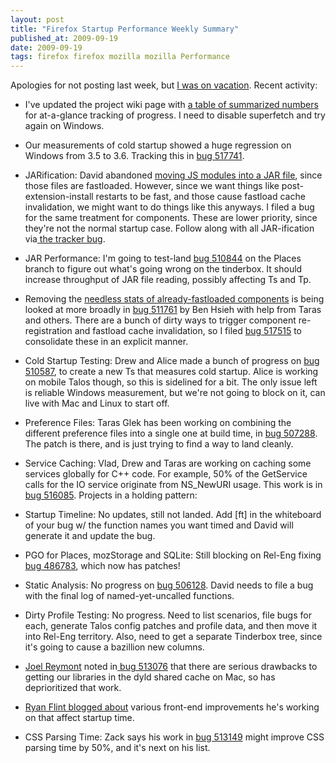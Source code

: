 ```yaml
---
layout: post
title: "Firefox Startup Performance Weekly Summary"
published_at: 2009-09-19
date: 2009-09-19
tags: firefox firefox mozilla mozilla Performance
---
```


Apologies for not posting last week, but [I was on vacation](http://dietrich.tumblr.com/post/189638511/atp-was-so-much-damn-fun). Recent activity:

*   I've updated the project wiki page with [a table of summarized numbers](https://wiki.mozilla.org/Firefox/Projects/Startup_Time_Improvements#Overview) for at-a-glance tracking of progress. I need to disable superfetch and try again on Windows.
*   Our measurements of cold startup showed a huge regression on Windows from 3.5 to 3.6. Tracking this in [bug 517741](https://bugzilla.mozilla.org/show_bug.cgi?id=517741).
*   JARification: David abandoned [moving JS  modules into a JAR file](https://bugzilla.mozilla.org/show_bug.cgi?id=509755), since those files are fastloaded. However, since we want things like post-extension-install restarts to be fast, and those cause fastload cache invalidation, we might want to do things like this anyways. I filed a bug for the same treatment for components. These are lower priority, since they're not the normal startup case. Follow along with all JAR-ification via[ the tracker  bug](https://bugzilla.mozilla.org/show_bug.cgi?id=513027).
*   JAR Performance: I'm going to test-land [bug 510844](https://bugzilla.mozilla.org/show_bug.cgi?id=510844) on the Places branch to figure out what's going wrong on the tinderbox. It should increase throughput of JAR file reading, possibly affecting Ts and Tp.
*   Removing the [needless stats of already-fastloaded components](https://bugzilla.mozilla.org/show_bug.cgi?id=512827) is being looked at more broadly in [bug 511761](https://bugzilla.mozilla.org/show_bug.cgi?id=511761) by Ben Hsieh with help from Taras and others. There are a bunch of dirty ways to trigger component re-registration and fastload cache invalidation, so I filed [bug 517515](https://bugzilla.mozilla.org/show_bug.cgi?id=517515) to consolidate these in an explicit manner.
*   Cold Startup Testing: Drew and Alice made a bunch of progress on [bug 510587](https://bugzilla.mozilla.org/show_bug.cgi?id=510587),  to create a new Ts that measures cold startup. Alice is working on mobile Talos though, so this is sidelined for a bit. The only issue left is reliable Windows measurement, but we're not going to block on it, can live with Mac and Linux to start off.
*   Preference Files: Taras Glek has been working on combining the different preference files into a single one at build time, in [bug 507288](https://bugzilla.mozilla.org/show_bug.cgi?id=507288). The patch is there, and is just trying to find a way to land cleanly.
*   Service Caching: Vlad, Drew and Taras are working on caching some services globally for C++ code. For example, 50% of the GetService calls for the IO service originate from NS_NewURI usage. This work is in [bug 516085](https://bugzilla.mozilla.org/show_bug.cgi?id=516085).
Projects in a holding pattern:

*   Startup Timeline: No updates, still not landed. Add [ft] in the whiteboard of your bug w/ the function names you want timed and David will generate it and update the bug.
*   PGO for Places, mozStorage and SQLite: Still blocking on Rel-Eng fixing [bug 486783](https://bugzilla.mozilla.org/show_bug.cgi?id=486783), which now has patches!
*   Static Analysis: No progress on [bug 506128](https://bugzilla.mozilla.org/show_bug.cgi?id=506128).  David needs to file a bug with the final log of named-yet-uncalled  functions.
*   Dirty Profile Testing: No progress. Need to list scenarios, file bugs  for each, generate Talos config patches and profile data, and then move  it into Rel-Eng territory. Also, need to get a separate Tinderbox tree,  since it's going to cause a bazillion new columns.
*   [Joel Reymont](http://wagerlabs.com/) noted in[ bug 513076](https://bugzilla.mozilla.org/show_bug.cgi?id=513076) that there are serious drawbacks to getting our libraries in the dyld  shared cache on Mac, so has deprioritized that work.
*   [Ryan  Flint blogged about](http://screwedbydesign.com/blog/2009/09/this-week-in-perf-sep04.php) various front-end improvements he's working on  that affect startup time.
*   CSS Parsing Time: Zack says his work in [bug 513149](https://bugzilla.mozilla.org/show_bug.cgi?id=513149) might improve CSS parsing time by 50%, and it's next on his list.